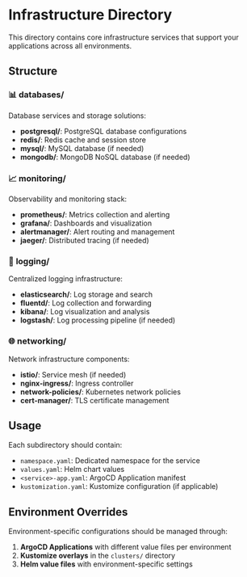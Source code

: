 # Infrastructure Directory

This directory contains core infrastructure services that support your applications across all environments.

## Structure

### 📊 **databases/**

Database services and storage solutions:

- **postgresql/**: PostgreSQL database configurations
- **redis/**: Redis cache and session store
- **mysql/**: MySQL database (if needed)
- **mongodb/**: MongoDB NoSQL database (if needed)

### 📈 **monitoring/**

Observability and monitoring stack:

- **prometheus/**: Metrics collection and alerting
- **grafana/**: Dashboards and visualization
- **alertmanager/**: Alert routing and management
- **jaeger/**: Distributed tracing (if needed)

### 📝 **logging/**

Centralized logging infrastructure:

- **elasticsearch/**: Log storage and search
- **fluentd/**: Log collection and forwarding
- **kibana/**: Log visualization and analysis
- **logstash/**: Log processing pipeline (if needed)

### 🌐 **networking/**

Network infrastructure components:

- **istio/**: Service mesh (if needed)
- **nginx-ingress/**: Ingress controller
- **network-policies/**: Kubernetes network policies
- **cert-manager/**: TLS certificate management

## Usage

Each subdirectory should contain:

- `namespace.yaml`: Dedicated namespace for the service
- `values.yaml`: Helm chart values
- `<service>-app.yaml`: ArgoCD Application manifest
- `kustomization.yaml`: Kustomize configuration (if applicable)

## Environment Overrides

Environment-specific configurations should be managed through:

1. **ArgoCD Applications** with different value files per environment
2. **Kustomize overlays** in the `clusters/` directory
3. **Helm value files** with environment-specific settings
